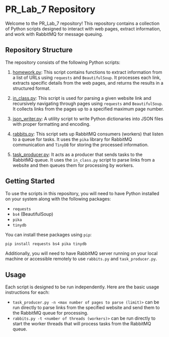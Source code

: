 # PR_Lab_7 Repository

Welcome to the PR_Lab_7 repository! This repository contains a collection of Python scripts designed to interact with web pages, extract information, and work with RabbitMQ for message queuing.

## Repository Structure

The repository consists of the following Python scripts:

1. [homework.py](https://github.com/Ricigeroi/PR_Lab_7/blob/master/lab_3_files/homework.py): This script contains functions to extract information from a list of URLs using `requests` and `BeautifulSoup`. It processes each link, extracts specific details from the web pages, and returns the results in a structured format.

2. [in_class.py](https://github.com/Ricigeroi/PR_Lab_7/blob/master/lab_3_files/in_class.py): This script is used for parsing a given website link and recursively navigating through pages using `requests` and `BeautifulSoup`. It collects links from the pages up to a specified maximum page number.

3. [json_writer.py](https://github.com/Ricigeroi/PR_Lab_7/blob/master/lab_3_files/json_writer.py): A utility script to write Python dictionaries into JSON files with proper formatting and encoding.

4. [rabbits.py](https://github.com/Ricigeroi/PR_Lab_7/blob/master/rabbits.py): This script sets up RabbitMQ consumers (workers) that listen to a queue for tasks. It uses the `pika` library for RabbitMQ communication and `TinyDB` for storing the processed information.

5. [task_producer.py](https://github.com/Ricigeroi/PR_Lab_7/blob/master/task_producer.py): It acts as a producer that sends tasks to the RabbitMQ queue. It uses the `in_class.py` script to parse links from a website and then queues them for processing by workers.

## Getting Started

To use the scripts in this repository, you will need to have Python installed on your system along with the following packages:

- `requests`
- `bs4` (BeautifulSoup)
- `pika`
- `tinydb`

You can install these packages using `pip`:

```bash
pip install requests bs4 pika tinydb
```
Additionally, you will need to have RabbitMQ server running on your local machine or accessible remotely to use `rabbits.py` and `task_producer.py`.

## Usage

Each script is designed to be run independently. Here are the basic usage instructions for each:

- `task_producer.py -n <max number of pages to parse (limit)>` can be run directly to parse links from the specified website and send them to the RabbitMQ queue for processing.
- `rabbits.py -t <number of threads (workers)>` can be run directly to start the worker threads that will process tasks from the RabbitMQ queue.
